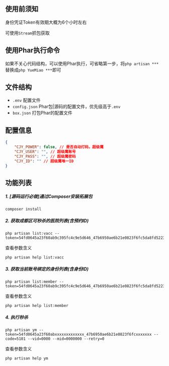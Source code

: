 ## 使用前须知

身份凭证Token有效期大概为6个小时左右

可使用`Stream`抓包获取

## 使用Phar执行命令

如果不关心代码结构，可以使用Phar执行，可省略第一步，将`php artisan ***` 替换成`php YueMiao ***`即可


## 文件结构

- `.env` 配置文件
- `config.json` Phar包|源码的配置文件，优先级高于`.env`
- `box.json` 打包Phar的配置文件


## 配置信息

```json
{
    "CJY_POWER": false, // 是否自动打码，超级鹰
    "CJY_USER": "", // 超级鹰账号
    "CJY_PASS": "", // 超级鹰密码
    "CJY_ID": "" // 超级鹰唯一ID
}
```

## 功能列表

##### 1. [源码运行必做]通过Composer安装拓展包

``` shell
composer install
```

##### 2. 获取成都区可秒杀的医院列表(含预约ID)

``` shell
php artisan list:vacc --token=54fd0645a23f60ab9c395fc4c9e5d646_47b6950ae6b21e0823f6fc5da8fd5223
```

查看参数含义

```
php artisan help list:vacc
```

##### 3. 获取当前账号绑定的身份列表(含身份ID)

```shell
php artisan list:member --token=54fd0645a23f60ab9c395fc4c9e5d646_47b6950ae6b21e0823f6fc5da8fd5223
```

查看参数含义

```
php artisan help list:member
```

##### 4. 执行秒杀

```shell
php artisan ym --token=54fd0645a23f60abxxxxxxxxxxxxx_47b6950ae6b21e0823f6fcxxxxxxx --code=5101 --vid=0000 --mid=0000000 --retry=0
```

查看参数含义

```
php artisan help ym
```
